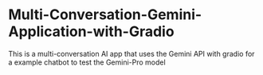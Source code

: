 # Multi-Conversation-Gemini-Application-with-Gradio
This is a multi-conversation AI app that uses the Gemini API with gradio for a example chatbot to test the Gemini-Pro model
